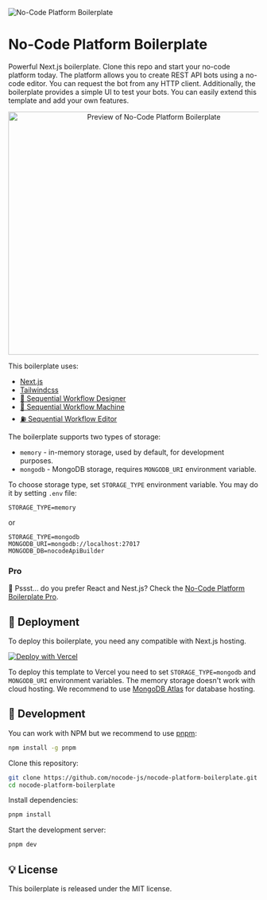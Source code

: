 ![No-Code Platform Boilerplate](.github/cover.png)

# No-Code Platform Boilerplate

Powerful Next.js boilerplate. Clone this repo and start your no-code platform today. The platform allows you to create REST API bots using a no-code editor. You can request the bot from any HTTP client. Additionally, the boilerplate provides a simple UI to test your bots. You can easily extend this template and add your own features.

<p align="center">
  <img width="570" height="488" src=".github/preview.webp" alt="Preview of No-Code Platform Boilerplate">
</p>

This boilerplate uses:

* [Next.js](https://github.com/vercel/next.js/)
* [Tailwindcss](https://github.com/tailwindlabs/tailwindcss)
* [🌇 Sequential Workflow Designer](https://github.com/nocode-js/sequential-workflow-designer)
* [🚚 Sequential Workflow Machine](https://github.com/nocode-js/sequential-workflow-machine)
* [⛽ Sequential Workflow Editor](https://github.com/nocode-js/sequential-workflow-editor)

The boilerplate supports two types of storage:

* `memory` - in-memory storage, used by default, for development purposes.
* `mongodb` - MongoDB storage, requires `MONGODB_URI` environment variable.

To choose storage type, set `STORAGE_TYPE` environment variable. You may do it by setting `.env` file:

```
STORAGE_TYPE=memory
```

or

```
STORAGE_TYPE=mongodb
MONGODB_URI=mongodb://localhost:27017
MONGODB_DB=nocodeApiBuilder
```

### Pro

🤩 Pssst... do you prefer React and Nest.js? Check the [No-Code Platform Boilerplate Pro](https://nocode-js.com/nocode-platform-boilerplate-pro/pricing).

## 🚀 Deployment

To deploy this boilerplate, you need any compatible with Next.js hosting.

[![Deploy with Vercel](https://vercel.com/button)](https://vercel.com/new/clone?repository-url=https%3A%2F%2Fgithub.com%2Fnocode-js%2Fnocode-platform-boilerplate&project-name=nocode-platform&repository-name=nocode-platform&env=STORAGE_TYPE,MONGODB_URI)

To deploy this template to Vercel you need to set `STORAGE_TYPE=mongodb` and `MONGODB_URI` environment variables. The memory storage doesn't work with cloud hosting. We recommend to use [MongoDB Atlas](https://www.mongodb.com/cloud/atlas) for database hosting.

## 🔨 Development

You can work with NPM but we recommend to use [pnpm](https://pnpm.io/):

```bash
npm install -g pnpm
```

Clone this repository:

```bash
git clone https://github.com/nocode-js/nocode-platform-boilerplate.git
cd nocode-platform-boilerplate
```

Install dependencies:

```bash
pnpm install
```

Start the development server:

```bash
pnpm dev
```

## 💡 License

This boilerplate is released under the MIT license.
